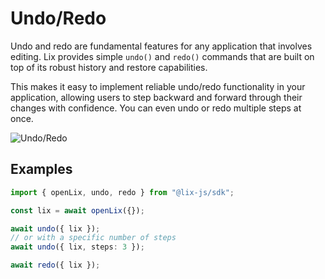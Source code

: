 # Undo/Redo

Undo and redo are fundamental features for any application that involves editing. Lix provides simple `undo()` and `redo()` commands that are built on top of its robust history and restore capabilities.

This makes it easy to implement reliable undo/redo functionality in your application, allowing users to step backward and forward through their changes with confidence. You can even undo or redo multiple steps at once.

![Undo/Redo](/undo-redo.svg)

## Examples

```ts
import { openLix, undo, redo } from "@lix-js/sdk";

const lix = await openLix({});

await undo({ lix });
// or with a specific number of steps
await undo({ lix, steps: 3 });

await redo({ lix });
```

